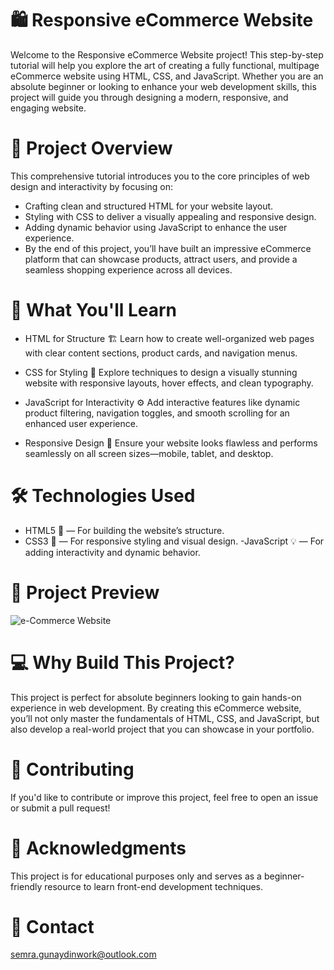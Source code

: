 # 🛍️ Responsive eCommerce Website
Welcome to the Responsive eCommerce Website project! This step-by-step tutorial will help you explore the art of creating a fully functional, multipage eCommerce website using HTML, CSS, and JavaScript. Whether you are an absolute beginner or looking to enhance your web development skills, this project will guide you through designing a modern, responsive, and engaging website.

# 🎯 Project Overview
This comprehensive tutorial introduces you to the core principles of web design and interactivity by focusing on:

- Crafting clean and structured HTML for your website layout.
- Styling with CSS to deliver a visually appealing and responsive design.
- Adding dynamic behavior using JavaScript to enhance the user experience.
- By the end of this project, you’ll have built an impressive eCommerce platform that can showcase products, attract users, and provide a seamless shopping experience across all devices.

# 🚀 What You'll Learn
- HTML for Structure 🏗️
  Learn how to create well-organized web pages with clear content sections, product cards, and navigation menus.

- CSS for Styling 🎨
Explore techniques to design a visually stunning website with responsive layouts, hover effects, and clean typography.

- JavaScript for Interactivity ⚙️
Add interactive features like dynamic product filtering, navigation toggles, and smooth scrolling for an enhanced user experience.

- Responsive Design 📱
Ensure your website looks flawless and performs seamlessly on all screen sizes—mobile, tablet, and desktop.

# 🛠️ Technologies Used
- HTML5 📄 — For building the website’s structure.
- CSS3 🎨 — For responsive styling and visual design.
-JavaScript 💡 — For adding interactivity and dynamic behavior.

# 📸 Project Preview

![e-Commerce Website](https://github.com/user-attachments/assets/8153a935-9f39-45e6-9a5e-03591518f268)


# 💻 Why Build This Project?
This project is perfect for absolute beginners looking to gain hands-on experience in web development. By creating this eCommerce website, you’ll not only master the fundamentals of HTML, CSS, and JavaScript, but also develop a real-world project that you can showcase in your portfolio.

# 🤝 Contributing
If you'd like to contribute or improve this project, feel free to open an issue or submit a pull request!

# 🌟 Acknowledgments
This project is for educational purposes only and serves as a beginner-friendly resource to learn front-end development techniques.

# 📧 Contact

semra.gunaydinwork@outlook.com


